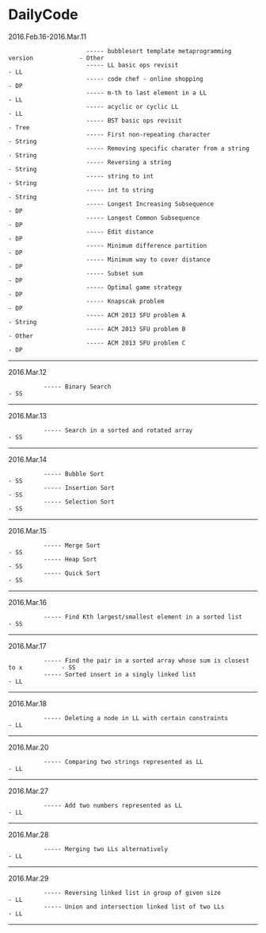 # DailyCode


2016.Feb.16-2016.Mar.11 

                          ----- bubblesort template metaprogramming version             - Other
                          ----- LL basic ops revisit                                    - LL   
                          ----- code chef - online shopping                             - DP
                          ----- m-th to last element in a LL                            - LL
                          ----- acyclic or cyclic LL                                    - LL
                          ----- BST basic ops revisit                                   - Tree
                          ----- First non-repeating character                           - String
                          ----- Removing specific charater from a string                - String
                          ----- Reversing a string                                      - String
                          ----- string to int                                           - String
                          ----- int to string                                           - String
                          ----- Longest Increasing Subsequence                          - DP
                          ----- Longest Common Subsequence                              - DP
                          ----- Edit distance                                           - DP
                          ----- Minimum difference partition                            - DP
                          ----- Minimum way to cover distance                           - DP
                          ----- Subset sum                                              - DP
                          ----- Optimal game strategy                                   - DP
                          ----- Knapscak problem                                        - DP
                          ----- ACM 2013 SFU problem A                                  - String
                          ----- ACM 2013 SFU problem B                                  - Other
                          ----- ACM 2013 SFU problem C                                  - DP
---

  2016.Mar.12 

              ----- Binary Search                                                       - SS
---

  2016.Mar.13 

              ----- Search in a sorted and rotated array                                - SS
---

  2016.Mar.14 

              ----- Bubble Sort                                                         - SS
              ----- Insertion Sort                                                      - SS
              ----- Selection Sort                                                      - SS
---

  2016.Mar.15 

              ----- Merge Sort                                                          - SS
              ----- Heap Sort                                                           - SS
              ----- Quick Sort                                                          - SS
---

  2016.Mar.16 

              ----- Find Kth largest/smallest element in a sorted list                  - SS
---

  2016.Mar.17 

              ----- Find the pair in a sorted array whose sum is closest to x           - SS
              ----- Sorted insert in a singly linked list                               - LL
---

  2016.Mar.18 

              ----- Deleting a node in LL with certain constraints                      - LL
---

  2016.Mar.20 

              ----- Comparing two strings represented as LL                             - LL
---

  2016.Mar.27 

              ----- Add two numbers represented as LL                                   - LL
---

  2016.Mar.28 

              ----- Merging two LLs alternatively                                       - LL
---

  2016.Mar.29 

              ----- Reversing linked list in group of given size                        - LL
              ----- Union and intersection linked list of two LLs                       - LL
---























  
  
